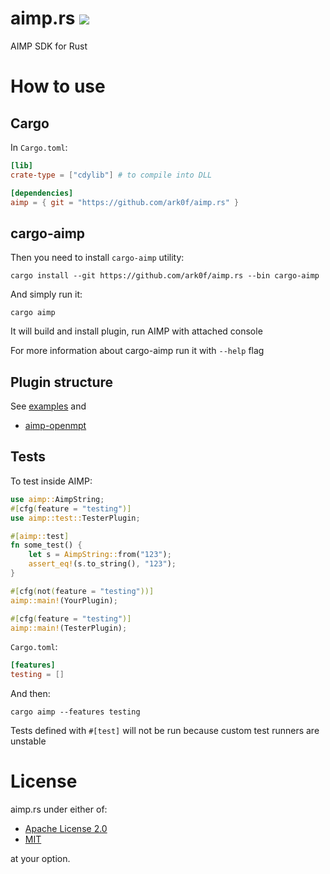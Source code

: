 # aimp.rs ![](https://github.com/ark0f/async-socks5/workflows/CI/badge.svg)

AIMP SDK for Rust

# How to use

## Cargo
In `Cargo.toml`:
```toml
[lib]
crate-type = ["cdylib"] # to compile into DLL

[dependencies]
aimp = { git = "https://github.com/ark0f/aimp.rs" }
```

## cargo-aimp
Then you need to install `cargo-aimp` utility:
```
cargo install --git https://github.com/ark0f/aimp.rs --bin cargo-aimp
```
And simply run it:
```
cargo aimp
```
It will build and install plugin, run AIMP with attached console

For more information about cargo-aimp run it with `--help` flag

## Plugin structure
See [examples](examples) and
* [aimp-openmpt](https://github.com/ark0f/aimp-openmpt)

## Tests
To test inside AIMP:
```rust
use aimp::AimpString;
#[cfg(feature = "testing")]
use aimp::test::TesterPlugin;

#[aimp::test]
fn some_test() {
    let s = AimpString::from("123");
    assert_eq!(s.to_string(), "123");
}

#[cfg(not(feature = "testing"))]
aimp::main!(YourPlugin);

#[cfg(feature = "testing")]
aimp::main!(TesterPlugin);
``` 

`Cargo.toml`:
```toml
[features]
testing = []
```

And then:
```
cargo aimp --features testing
```

Tests defined with `#[test]` will not be run 
because custom test runners are unstable

# License
aimp.rs under either of:

* [Apache License 2.0](LICENSE-APACHE.md)
* [MIT](LICENSE-MIT.md)

at your option.
